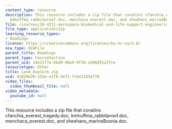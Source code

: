 ```yaml
---
content_type: resource
description: This resource includes a zip file that conatins cfanchia_everest_tragedy.doc,
  kmhuffma_rabbitproof.doc, menchaca_everest.doc, and sheehans_marineBosnia.doc.
file: /courses/16-423j-aerospace-biomedical-and-life-support-engineering-spring-2006/41829e26253ee1f83e71fcb41143e778_Land_Explore.zip
file_type: application/zip
learning_resource_types:
- Readings
license: https://creativecommons.org/licenses/by-nc-sa/4.0/
ocw_type: OCWFile
parent_title: Readings
parent_type: CourseSection
parent_uid: 14e21f7a-bbd9-08e9-9f30-a506d5522fce
resourcetype: Other
title: Land_Explore.zip
uid: 41829e26-253e-e1f8-3e71-fcb41143e778
video_files:
  video_thumbnail_file: null
video_metadata:
  youtube_id: null
---
```

This resource includes a zip file that conatins cfanchia_everest_tragedy.doc, kmhuffma_rabbitproof.doc, menchaca_everest.doc, and sheehans_marineBosnia.doc.